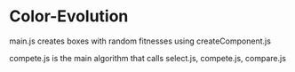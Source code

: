 # Color-Evolution

main.js creates boxes with random fitnesses using createComponent.js

compete.js is the main algorithm that calls select.js, compete.js, compare.js
